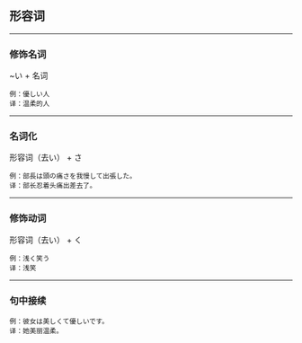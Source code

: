 ## 形容词

***

### 修饰名词
~い + 名词
```
例：優しい人
译：温柔的人
```

***

### 名词化
形容词（去い） + さ
```
例：部長は頭の痛さを我慢して出張した。
译：部长忍着头痛出差去了。
```

***

### 修饰动词
形容词（去い） + く
```
例：浅く笑う
译：浅笑
```

***
### 句中接续
```
例：彼女は美しくて優しいです。
译：她美丽温柔。
```